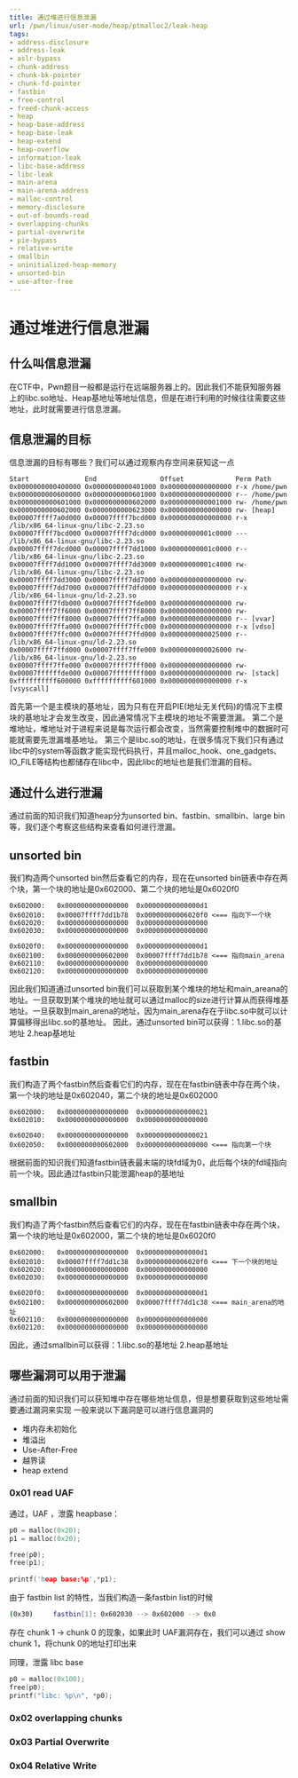 ```yaml
---
title: 通过堆进行信息泄漏
url: /pwn/linux/user-mode/heap/ptmalloc2/leak-heap
tags:
- address-disclosure
- address-leak
- aslr-bypass
- chunk-address
- chunk-bk-pointer
- chunk-fd-pointer
- fastbin
- free-control
- freed-chunk-access
- heap
- heap-base-address
- heap-base-leak
- heap-extend
- heap-overflow
- information-leak
- libc-base-address
- libc-leak
- main-arena
- main-arena-address
- malloc-control
- memory-disclosure
- out-of-bounds-read
- overlapping-chunks
- partial-overwrite
- pie-bypass
- relative-write
- smallbin
- uninitialized-heap-memory
- unsorted-bin
- use-after-free
---
```

# 通过堆进行信息泄漏

## 什么叫信息泄漏
在CTF中，Pwn题目一般都是运行在远端服务器上的。因此我们不能获知服务器上的libc.so地址、Heap基地址等地址信息，但是在进行利用的时候往往需要这些地址，此时就需要进行信息泄漏。

## 信息泄漏的目标
信息泄漏的目标有哪些？我们可以通过观察内存空间来获知这一点

```
Start              End                Offset             Perm Path
0x0000000000400000 0x0000000000401000 0x0000000000000000 r-x /home/pwn
0x0000000000600000 0x0000000000601000 0x0000000000000000 r-- /home/pwn
0x0000000000601000 0x0000000000602000 0x0000000000001000 rw- /home/pwn
0x0000000000602000 0x0000000000623000 0x0000000000000000 rw- [heap]
0x00007ffff7a0d000 0x00007ffff7bcd000 0x0000000000000000 r-x /lib/x86_64-linux-gnu/libc-2.23.so
0x00007ffff7bcd000 0x00007ffff7dcd000 0x00000000001c0000 --- /lib/x86_64-linux-gnu/libc-2.23.so
0x00007ffff7dcd000 0x00007ffff7dd1000 0x00000000001c0000 r-- /lib/x86_64-linux-gnu/libc-2.23.so
0x00007ffff7dd1000 0x00007ffff7dd3000 0x00000000001c4000 rw- /lib/x86_64-linux-gnu/libc-2.23.so
0x00007ffff7dd3000 0x00007ffff7dd7000 0x0000000000000000 rw- 
0x00007ffff7dd7000 0x00007ffff7dfd000 0x0000000000000000 r-x /lib/x86_64-linux-gnu/ld-2.23.so
0x00007ffff7fdb000 0x00007ffff7fde000 0x0000000000000000 rw- 
0x00007ffff7ff6000 0x00007ffff7ff8000 0x0000000000000000 rw- 
0x00007ffff7ff8000 0x00007ffff7ffa000 0x0000000000000000 r-- [vvar]
0x00007ffff7ffa000 0x00007ffff7ffc000 0x0000000000000000 r-x [vdso]
0x00007ffff7ffc000 0x00007ffff7ffd000 0x0000000000025000 r-- /lib/x86_64-linux-gnu/ld-2.23.so
0x00007ffff7ffd000 0x00007ffff7ffe000 0x0000000000026000 rw- /lib/x86_64-linux-gnu/ld-2.23.so
0x00007ffff7ffe000 0x00007ffff7fff000 0x0000000000000000 rw- 
0x00007ffffffde000 0x00007ffffffff000 0x0000000000000000 rw- [stack]
0xffffffffff600000 0xffffffffff601000 0x0000000000000000 r-x [vsyscall]
```
首先第一个是主模块的基地址，因为只有在开启PIE(地址无关代码)的情况下主模块的基地址才会发生改变，因此通常情况下主模块的地址不需要泄漏。
第二个是堆地址，堆地址对于进程来说是每次运行都会改变，当然需要控制堆中的数据时可能就需要先泄漏堆基地址。
第三个是libc.so的地址，在很多情况下我们只有通过libc中的system等函数才能实现代码执行，并且malloc_hook、one_gadgets、IO_FILE等结构也都储存在libc中，因此libc的地址也是我们泄漏的目标。

## 通过什么进行泄漏
通过前面的知识我们知道heap分为unsorted bin、fastbin、smallbin、large bin等，我们逐个考察这些结构来查看如何进行泄漏。

## unsorted bin
我们构造两个unsorted bin然后查看它的内存，现在在unsorted bin链表中存在两个块，第一个块的地址是0x602000、第二个块的地址是0x6020f0

```
0x602000:	0x0000000000000000	0x00000000000000d1
0x602010:	0x00007ffff7dd1b78	0x00000000006020f0 <=== 指向下一个块
0x602020:	0x0000000000000000	0x0000000000000000
0x602030:	0x0000000000000000	0x0000000000000000
```

```
0x6020f0:	0x0000000000000000	0x00000000000000d1
0x602100:	0x0000000000602000	0x00007ffff7dd1b78 <=== 指向main_arena
0x602110:	0x0000000000000000	0x0000000000000000
0x602120:	0x0000000000000000	0x0000000000000000
```
因此我们知道通过unsorted bin我们可以获取到某个堆块的地址和main_areana的地址。一旦获取到某个堆块的地址就可以通过malloc的size进行计算从而获得堆基地址。一旦获取到main_arena的地址，因为main_arena存在于libc.so中就可以计算偏移得出libc.so的基地址。
因此，通过unsorted bin可以获得：1.libc.so的基地址 2.heap基地址

## fastbin
我们构造了两个fastbin然后查看它们的内存，现在在fastbin链表中存在两个块，第一个块的地址是0x602040，第二个块的地址是0x602000

```
0x602000:	0x0000000000000000	0x0000000000000021
0x602010:	0x0000000000000000	0x0000000000000000
```

```
0x602040:	0x0000000000000000	0x0000000000000021
0x602050:	0x0000000000602000 	0x0000000000000000 <=== 指向第一个块
```
根据前面的知识我们知道fastbin链表最末端的块fd域为0，此后每个块的fd域指向前一个块。因此通过fastbin只能泄漏heap的基地址

## smallbin
我们构造了两个fastbin然后查看它们的内存，现在在fastbin链表中存在两个块，第一个块的地址是0x602000，第二个块的地址是0x6020f0
```
0x602000:	0x0000000000000000	0x00000000000000d1
0x602010:	0x00007ffff7dd1c38	0x00000000006020f0 <=== 下一个块的地址
0x602020:	0x0000000000000000	0x0000000000000000
0x602030:	0x0000000000000000	0x0000000000000000
```

```
0x6020f0:	0x0000000000000000	0x00000000000000d1
0x602100:	0x0000000000602000	0x00007ffff7dd1c38 <=== main_arena的地址
0x602110:	0x0000000000000000	0x0000000000000000
0x602120:	0x0000000000000000	0x0000000000000000
```
因此，通过smallbin可以获得：1.libc.so的基地址 2.heap基地址

## 哪些漏洞可以用于泄漏
通过前面的知识我们可以获知堆中存在哪些地址信息，但是想要获取到这些地址需要通过漏洞来实现
一般来说以下漏洞是可以进行信息漏洞的

* 堆内存未初始化
* 堆溢出
* Use-After-Free
* 越界读
* heap extend 

###  0x01 read UAF

通过，UAF ，泄露 heapbase：

```c
p0 = malloc(0x20);
p1 = malloc(0x20);

free(p0);
free(p1);
    
printf('heap base:%p',*p1);
```

 由于 fastbin list 的特性，当我们构造一条fastbin list的时候

```bash
(0x30)     fastbin[1]: 0x602030 --> 0x602000 --> 0x0
```

存在 chunk 1 -> chunk 0 的现象，如果此时 UAF漏洞存在，我们可以通过 show chunk 1，将chunk 0的地址打印出来



同理，泄露 libc base

```c
p0 = malloc(0x100);
free(p0);
printf("libc: %p\n", *p0);

```



### 0x02  overlapping chunks





### 0x03 Partial Overwrite



### 0x04 Relative Write
